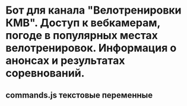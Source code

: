 # Бот для канала "Велотренировки КМВ". Доступ к вебкамерам, погоде в популярных местах велотренировок. Информация о анонсах и результатах соревнований.
## commands.js текстовые переменные </br>







